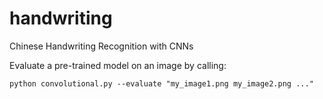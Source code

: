 # handwriting
Chinese Handwriting Recognition with CNNs

Evaluate a pre-trained model on an image by calling:
```
python convolutional.py --evaluate "my_image1.png my_image2.png ..."
```
